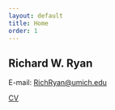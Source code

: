 ```yaml
---
layout: default
title: Home
order: 1
---
```


## Richard W. Ryan

<!-- <p style="margin:0;">Department of Economics<br> -->
<!--   University of Michigan<br> -->
<!--   E-mail: RichRyan@umich.edu</p> -->

<!-- <p style="margin:0;">E-mail: RichRyan@umich.edu</p> -->

E-mail: RichRyan@umich.edu

[CV](https://umich.box.com/s/i8q697ho09qqutbakyn0go3doo6y761h)

<!-- See https://stackoverflow.com/questions/17890493/how-can-i-show-just-the-most-recent-post-on-my-home-page-with-jekyll
for information in listing the first few posts -->
<!-- ### Recent posts -->
<!-- <ul class="posts"> -->
<!--   {% for post in site.posts limit:3 %} -->
<!--   <li> -->
<!--     <br> -->
<!--     <h3> -->
<!--       <a class="post-link" href="{{ post.url | prepend: site.baseurl }}">{{ post.title }}</a> -->
<!--     </h3> -->
<!--     <span class="post-meta">{{ post.date | date: "%b %-d, %Y %l:%m %p" }}</span> -->
<!--     <hr id="line"> -->
<!--     <div class="content"> -->
<!--       {{ post.excerpt }} -->
<!--     </div> -->
<!--     <br> -->
<!--   </li> -->
<!--   {% endfor %} -->
<!-- </ul> -->
